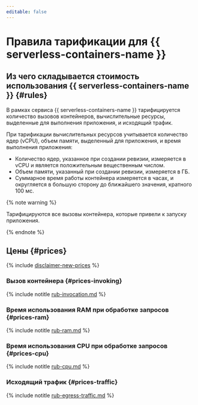 ```yaml
---
editable: false
---
```


# Правила тарификации для {{ serverless-containers-name }}

## Из чего складывается стоимость использования {{ serverless-containers-name }} {#rules}

В рамках сервиса {{ serverless-containers-name }} тарифицируется количество вызовов контейнеров, вычислительные ресурсы, выделенные для выполнения приложения, и исходящий трафик.

При тарификации вычислительных ресурсов учитывается количество ядер (vCPU), объем памяти, выделенный для приложения, и время выполнения приложения:
* Количество ядер, указанное при создании ревизии, измеряется в vCPU и является положительным вещественным числом.
* Объем памяти, указанный при создании ревизии, измеряется в ГБ.
* Суммарное время работы контейнера измеряется в часах, и округляется в большую сторону до ближайшего значения, кратного 100 мс.

{% note warning %}

Тарифицируются все вызовы контейнера, которые привели к запуску приложения.

{% endnote %}

## Цены {#prices}


{% include [disclaimer-new-prices](../_pricing/disclaimer-new-prices.md) %}

### Вызов контейнера {#prices-invoking}


{% include notitle [rub-invocation.md](../_pricing/serverless-containers/rub-invocations.md) %}



### Время использования RAM при обработке запросов {#prices-ram}


{% include notitle [rub-ram.md](../_pricing/serverless-containers/rub-ram.md) %}



### Время использования CPU при обработке запросов {#prices-cpu}


{% include notitle [rub-cpu.md](../_pricing/serverless-containers/rub-cpu.md) %}



### Исходящий трафик {#prices-traffic}


{% include notitle [rub-egress-traffic.md](../_pricing/rub-egress-traffic.md) %}


